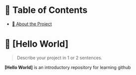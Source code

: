 # 📗 Table of Contents

- [📖 About the Project](#about-project)

<!-- PROJECT DESCRIPTION -->

# 📖 [Hello World] <a name="about-project"></a>

> Describe your project in 1 or 2 sentences.

**[Hello World]** is an introductory repository for learning github
